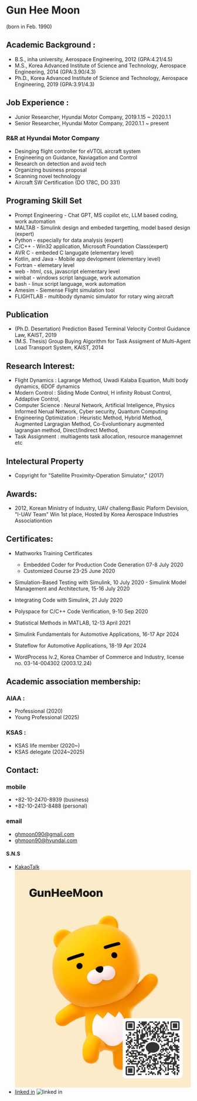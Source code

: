 # Gun Hee Moon 
(born in Feb. 1990)

## Academic Background :
- B.S., inha university, Aerospace Engineering, 2012  (GPA:4.21/4.5)
- M.S., Korea Advanced Institute of Science and Technology, Aerospace Engineering, 2014 (GPA:3.90/4.3)
- Ph.D., Korea Advanced Institute of Science and Technology, Aerospace Engineering, 2019 (GPA:3.91/4.3)

## Job Experience :
- Junior Researcher, Hyundai Motor Company, 2019.1.15 ~ 2020.1.1 </br>
- Senior Researcher, Hyundai Motor Company, 2020.1.1 ~ present </br>

### R&R at Hyundai Motor Company
- Desinging flight controller for eVTOL aircraft system
- Engineering on Guidance, Naviagation and Control
- Research on detection and avoid tech 
- Organizing business proposal  
- Scanning novel technology  
- Aircraft SW Certification (DO 178C, DO 331)

## Programing Skill Set
- Prompt Engineering - Chat GPT, MS copilot etc, LLM based coding, work automation 
- MALTAB - Simulink design and embeded targetting, model based design (expert)
- Python - especially for data analysis (expert)
- C/C++ - Win32 application, Microsoft Foundation Class(expert) 
- AVR C - embeded C langugate (elementary level)
- Kotlin, and Java - Mobile app devlopment (elementary level) 
- Fortran - elemetary level
- web - html, css, javascript elementary level 
- winbat - windows script language, work automation
- bash - linux script language, work automation 
- Amesim - Siemense Flight simulation tool
- FLIGHTLAB - multibody dynamic simulator for rotary wing aircraft

## Publication
- (Ph.D. Desertation) Prediction Based Terminal Velocity Control Guidance Law, KAIST, 2019 
- (M.S. Thesis) Group Buying Algorithm for Task Assigment of Multi-Agent Load Transport System, KAIST, 2014

## Research Interest:
- Flight Dynamics : Lagrange Method, Uwadi Kalaba Equation, Multi body dynamics, 6DOF dynamics
- Modern Control : Sliding Mode Control, H infinity Robust Control, Addaptive Control, 
- Computer Science : Neural Network, Artificial Inteligence, Physics Informed Nerual Network, Cyber security, Quantum Computing 
- Engineering Optimization : Heuristic Method, Hybrid Method, Augmented Largragian Method, Co-Evoluntionary augmented lagrangian method, Direct/Indirect Method, 
-	Task Assignment : multiagents task allocation, resource managemnet etc

## Intelectural Property
-	Copyright for "Satellite Proximity-Operation Simulator," (2017) 

## Awards:
-	2012, Korean Ministry of Industry, UAV challeng:Basic Plaform Devision, "I-UAV Team" Win 1st place, Hosted by Korea Aerospace Industries Associationtion 

## Certificates:
+	Mathworks Training Certificates	

	+ Embedded Coder for Production Code Generation 07-8 July 2020
	+ Customized Course 23-25 June 2020
 + Simulation-Based Testing with Simulink, 10 July 2020  - Simulink Model Management and Architecture, 15-16 July 2020
 + Integrating Code with Simulink, 21 July 2020
 + Polyspace for C/C++ Code Verification, 9-10 Sep 2020 
 + Statistical Methods in MATLAB, 12-13 April 2021
 + Simulink Fundamentals for Automotive Applications, 16-17 Apr 2024
 + Stateflow for Automotive Applications, 18-19 Apr 2024


-	WordProcess lv.2, Korea Chamber of Commerce and Industry, license no. 03-14-004302 (2003.12.24)

## Academic association membership:
###	AIAA : 
- Professional (2020)
- Young Professional (2025)

###	KSAS : 
- KSAS life member (2020~) </br>
- KSAS delegate (2024~2025)

## Contact:
### mobile
- +82-10-2470-8939 (business) </br>
- +82-10-2413-8488 (personal)

### email
- ghmoon090@gmail.com </br>
- ghmoon90@hyundai.com

#### S.N.S
- [KakaoTalk](http://qr.kakao.com/talk/sON8CctTfctEJ_9tsBfULXpQNbM-)</br>
 ![KakaoProfile](/img/IMG_6162.jpeg)
- [linked in](https://www.linkedin.com/in/gunhee-moon-686338197)
	![linked in](/img/)
